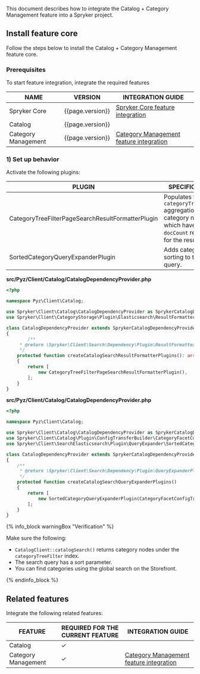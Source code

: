 

This document describes how to integrate the Catalog + Category Management feature into a Spryker project.

## Install feature core

Follow the steps below to install the Catalog + Category Management feature core.

### Prerequisites

To start feature integration, integrate the required features

| NAME                | VERSION | INTEGRATION GUIDE                                            |
| ------------------- | ------- | ------------------------------------------------------------ |
| Spryker Core        | {{page.version}}  | [Spryker Core feature integration](/docs/pbc/all/miscellaneous/{{page.version}}/install-and-upgrade/install-features/install-the-spryker-core-featureeature.html) |
| Catalog             | {{page.version}}  |  |
| Category Management | {{page.version}}  | [Category Management feature integration](/docs/scos/dev/feature-integration-guides/{{page.version}}/category-management-feature-integration.html) |

### 1) Set up behavior

Activate the following plugins:

| PLUGIN  | SPECIFICATION  | PREREQUISITES | NAMESPACE  |
| -------------- | --------------- | ------------- | ---------------- |
| CategoryTreeFilterPageSearchResultFormatterPlugin | Populates the `categoryTreeFilter` aggregation with category nodes which have the `docCount` relevant for the result set. |               | Spryker\Client\CategoryStorage\Plugin\Elasticsearch\ResultFormatter |
| SortedCategoryQueryExpanderPlugin                 | Adds category sorting to the base query.                     |               | Spryker\Client\SearchElasticsearch\Plugin\QueryExpander      |

**src/Pyz/Client/Catalog/CatalogDependencyProvider.php**

```php
<?php

namespace Pyz\Client\Catalog;

use Spryker\Client\Catalog\CatalogDependencyProvider as SprykerCatalogDependencyProvider;
use Spryker\Client\CategoryStorage\Plugin\Elasticsearch\ResultFormatter\CategoryTreeFilterPageSearchResultFormatterPlugin;

class CatalogDependencyProvider extends SprykerCatalogDependencyProvider
{
        /**
     * @return \Spryker\Client\Search\Dependency\Plugin\ResultFormatterPluginInterface[]|\Spryker\Client\SearchExtension\Dependency\Plugin\ResultFormatterPluginInterface[]
     */
    protected function createCatalogSearchResultFormatterPlugins(): array
    {
        return [
            new CategoryTreeFilterPageSearchResultFormatterPlugin(),
        ];
    }
}
```

**src/Pyz/Client/Catalog/CatalogDependencyProvider.php**

```php
<?php

namespace Pyz\Client\Catalog;

use Spryker\Client\Catalog\CatalogDependencyProvider as SprykerCatalogDependencyProvider;
use Spryker\Client\Catalog\Plugin\ConfigTransferBuilder\CategoryFacetConfigTransferBuilderPlugin;
use Spryker\Client\SearchElasticsearch\Plugin\QueryExpander\SortedCategoryQueryExpanderPlugin;

class CatalogDependencyProvider extends SprykerCatalogDependencyProvider
{
    /**
     * @return \Spryker\Client\Search\Dependency\Plugin\QueryExpanderPluginInterface[]|\Spryker\Client\SearchExtension\Dependency\Plugin\QueryExpanderPluginInterface[]
     */
    protected function createCatalogSearchQueryExpanderPlugins()
    {
        return [
            new SortedCategoryQueryExpanderPlugin(CategoryFacetConfigTransferBuilderPlugin::PARAMETER_NAME),
        ];
    }
}
```

{% info_block warningBox "Verification" %}

Make sure the following:
- `CatalogClient::catalogSearch()` returns category nodes under the `categoryTreeFilter` index.
- The search query has a sort parameter.
- You can find categories using the global search on the Storefront.

{% endinfo_block %}

## Related features

Integrate the following related features:

| FEATURE  | REQUIRED FOR THE CURRENT FEATURE | INTEGRATION GUIDE     |
| ------------- | ---------------- | -------------------- |
| Catalog             |      &check;     | |
| Category Management |      &check;     | [Category Management feature integration](/docs/scos/dev/feature-integration-guides/{{page.version}}/category-management-feature-integration.html) |
